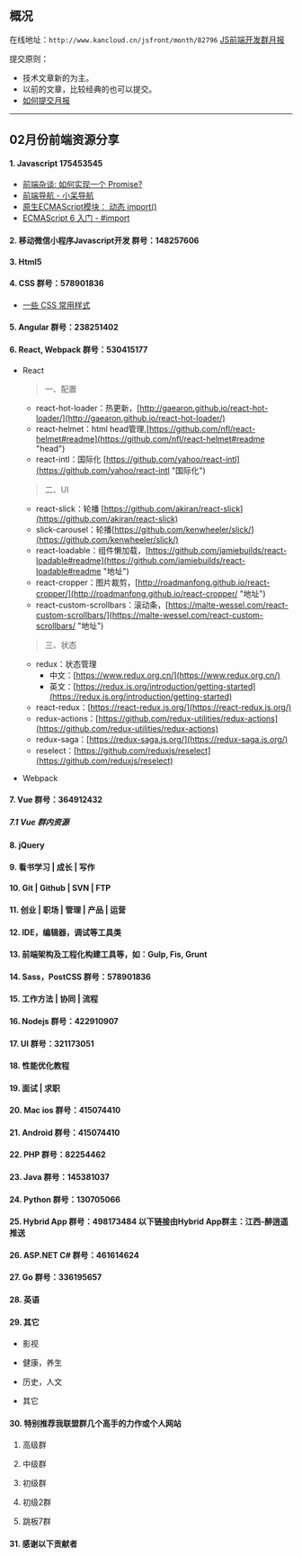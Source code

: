 ## 概况

在线地址：`http://www.kancloud.cn/jsfront/month/82796` [JS前端开发群月报](http://www.kancloud.cn/jsfront/month/82796)


提交原则：

- 技术文章新的为主。
- 以前的文章，比较经典的也可以提交。
- [如何提交月报](http://www.kancloud.cn/jsfront/month/227309)

---


## 02月份前端资源分享
#### 1. Javascript 175453545
- [前端杂谈: 如何实现一个 Promise?](https://zhuanlan.zhihu.com/p/52311842)
- [前端导航 - 小呆导航](http://webjike.com/web.html)
- [原生ECMAScript模块： 动态 import()](https://www.zcfy.cc/article/native-ecmascript-modules-dynamic-import)
- [ECMAScript 6 入门 - #import](http://es6.ruanyifeng.com/#docs/module#import)


#### 2. 移动微信小程序Javascript开发 群号：148257606


#### 3. Html5


#### 4. CSS  群号：578901836
- [一些 CSS 常用样式](https://qishaoxuan.github.io/css_tricks/)

#### 5. Angular 群号：238251402

#### 6. React, Webpack 群号：530415177
- React

	> 一、配置
	
	+ react-hot-loader：热更新，[http://gaearon.github.io/react-hot-loader/](http://gaearon.github.io/react-hot-loader/)
	+ react-helmet：html head管理,[https://github.com/nfl/react-helmet#readme](https://github.com/nfl/react-helmet#readme "head")
	+ react-intl：国际化 [https://github.com/yahoo/react-intl](https://github.com/yahoo/react-intl "国际化")
	
	> 二、UI
	
	+ react-slick：轮播 [https://github.com/akiran/react-slick](https://github.com/akiran/react-slick)
	+ slick-carousel：轮播[https://github.com/kenwheeler/slick/](https://github.com/kenwheeler/slick/)
	+ react-loadable：组件懒加载，[https://github.com/jamiebuilds/react-loadable#readme](https://github.com/jamiebuilds/react-loadable#readme "地址")
	+ react-cropper：图片裁剪，[http://roadmanfong.github.io/react-cropper/](http://roadmanfong.github.io/react-cropper/ "地址")
	+ react-custom-scrollbars：滚动条，[https://malte-wessel.com/react-custom-scrollbars/](https://malte-wessel.com/react-custom-scrollbars/ "地址")

	> 三、状态
	
	+ redux：状态管理
		+ 中文：[https://www.redux.org.cn/](https://www.redux.org.cn/) 
		+ 英文：[https://redux.js.org/introduction/getting-started](https://redux.js.org/introduction/getting-started)
	+ react-redux：[https://react-redux.js.org/](https://react-redux.js.org/)
	+ redux-actions：[https://github.com/redux-utilities/redux-actions](https://github.com/redux-utilities/redux-actions)
	+ redux-saga：[https://redux-saga.js.org/](https://redux-saga.js.org/)
	+ reselect：[https://github.com/reduxjs/reselect](https://github.com/reduxjs/reselect)

- Webpack


#### 7. Vue 群号：364912432

##### 7.1 Vue 群内资源


#### 8. jQuery

#### 9. 看书学习 | 成长 | 写作


#### 10. Git | Github | SVN | FTP

#### 11. 创业 | 职场 | 管理 | 产品 | 运营

#### 12. IDE，编辑器，调试等工具类

#### 13. 前端架构及工程化构建工具等，如：Gulp, Fis, Grunt

#### 14. Sass，PostCSS  群号：578901836

#### 15. 工作方法 | 协同 | 流程

#### 16. Nodejs 群号：422910907

#### 17. UI 群号：321173051

#### 18. 性能优化教程

#### 19. 面试 | 求职

#### 20. Mac ios 群号：415074410

#### 21. Android 群号：415074410

#### 22. PHP 群号：82254462

#### 23. Java 群号：145381037

#### 24. Python 群号：130705066

#### 25. Hybrid App 群号：498173484 以下链接由Hybrid App群主：江西-醉逍遥推送

#### 26. ASP.NET C# 群号：461614624

#### 27. Go 群号：336195657

#### 28. 英语

#### 29. 其它

- 影视


- 健康，养生


- 历史，人文


- 其它



#### 30. 特别推荐我联盟群几个高手的力作或个人网站

1. 高级群



2. 中级群


3. 初级群

4. 初级2群


5. 跳板7群


#### 31. 感谢以下贡献者

